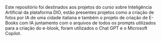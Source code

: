 Este repositório foi destinados aos projetos do curso sobre Inteligência Artificial da plataforma DIO, estão presentes projetos como a criação de fotos por IA de uma cidade italiana
e também o projeto de criação de E-Books com IA juntamento com o arquivos de todos os prompts utilizados para a criação do e-blook, foram utilizados o Chat GPT e o Microsoft Copilot.
